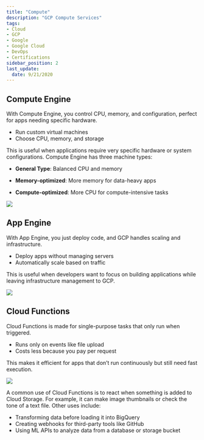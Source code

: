 ```yaml
---
title: "Compute"
description: "GCP Compute Services"
tags: 
- Cloud
- GCP 
- Google
- Google Cloud
- DevOps
- Certifications
sidebar_position: 2
last_update:
  date: 9/21/2020
---
```





## Compute Engine 

With Compute Engine, you control CPU, memory, and configuration, perfect for apps needing specific hardware.

- Run custom virtual machines
- Choose CPU, memory, and storage

This is useful when applications require very specific hardware or system configurations. Compute Engine has three machine types:

- **General Type**: Balanced CPU and memory

- **Memory-optimized**: More memory for data-heavy apps

- **Compute-optimized**: More CPU for compute-intensive tasks

<div class='img-center'>

![](/img/docs/09282025-gcp-compute-types.png)

</div>


## App Engine

With App Engine, you just deploy code, and GCP handles scaling and infrastructure.

- Deploy apps without managing servers
- Automatically scale based on traffic

This is useful when developers want to focus on building applications while leaving infrastructure management to GCP.

<div class='img-center'>

![](/img/docs/09282025-hosting-google-app-engine-3.png)

</div>

## Cloud Functions

Cloud Functions is made for single-purpose tasks that only run when triggered.

- Runs only on events like file upload
- Costs less because you pay per request

This makes it efficient for apps that don’t run continuously but still need fast execution.

<div class='img-center'>

![](/img/docs/09282025-google-cloudfunctions.png)

</div>

A common use of Cloud Functions is to react when something is added to Cloud Storage. For example, it can make image thumbnails or check the tone of a text file. Other uses include:

- Transforming data before loading it into BigQuery
- Creating webhooks for third-party tools like GitHub
- Using ML APIs to analyze data from a database or storage bucket






